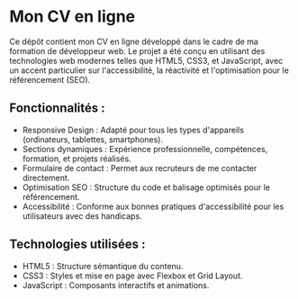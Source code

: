 # Mon CV en ligne
Ce dépôt contient mon CV en ligne développé dans le cadre de ma formation de développeur web. Le projet a été conçu en utilisant des technologies web modernes telles que HTML5, CSS3, et JavaScript, avec un accent particulier sur l'accessibilité, la réactivité et l'optimisation pour le référencement (SEO).

## Fonctionnalités :
- Responsive Design : Adapté pour tous les types d'appareils (ordinateurs, tablettes, smartphones).
- Sections dynamiques : Expérience professionnelle, compétences, formation, et projets réalisés.
- Formulaire de contact : Permet aux recruteurs de me contacter directement.
- Optimisation SEO : Structure du code et balisage optimisés pour le référencement.
- Accessibilité : Conforme aux bonnes pratiques d'accessibilité pour les utilisateurs avec des handicaps.
  
## Technologies utilisées :
- HTML5 : Structure sémantique du contenu.
- CSS3 : Styles et mise en page avec Flexbox et Grid Layout.
- JavaScript : Composants interactifs et animations.
